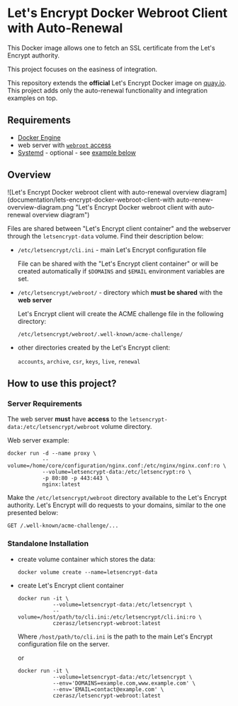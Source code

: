 # Let's Encrypt Docker Webroot Client with Auto-Renewal

This Docker image allows one to fetch an SSL certificate from the Let's Encrypt authority.

This project focuses on the easiness of integration.

This repository extends the **official** Let's Encrypt Docker image on [quay.io](https://quay.io/repository/letsencrypt/letsencrypt). This project adds only the auto-renewal functionality and integration examples on top.

## Requirements

- [Docker Engine](https://docs.docker.com/engine/installation/)
- web server with [`webroot` access](#server-requirements)
- [Systemd](https://www.freedesktop.org/wiki/Software/systemd/) - optional - see [example below](#systemd-installation)

## Overview

![Let's Encrypt Docker webroot client with auto-renewal overview diagram](documentation/lets-encrypt-docker-webroot-client-with auto-renew-overview-diagram.png "Let's Encrypt Docker webroot client with auto-renewal overview diagram")

Files are shared between "Let's Encrypt client container" and the webserver through the `letsencrypt-data` volume. Find their description below:

- `/etc/letsencrypt/cli.ini` - main Let's Encrypt configuration file

  File can be shared with the "Let's Encrypt client container" or will be created automatically if `$DOMAINS` and `$EMAIL` environment variables are set.

- `/etc/letsencrypt/webroot/` - directory which **must be shared** with the **web server**

  Let's Encrypt client will create the ACME challenge file in the following directory:

  ```
  /etc/letsencrypt/webroot/.well-known/acme-challenge/
  ```

- other directories created by the Let's Encrypt client:

  `accounts`, `archive`, `csr`, `keys`, `live`, `renewal`


## How to use this project?

### Server Requirements

The web server **must** have **access** to the `letsencrypt-data:/etc/letsencrypt/webroot` volume directory.

Web server example:

```
docker run -d --name proxy \
           --volume=/home/core/configuration/nginx.conf:/etc/nginx/nginx.conf:ro \
           --volume=letsencrypt-data:/etc/letsencrypt:ro \
           -p 80:80 -p 443:443 \
           nginx:latest
```

Make the `/etc/letsencrypt/webroot` directory available to the Let's Encrypt authority. Let's Encrypt will do requests to your domains, similar to the one presented below:

```
GET /.well-known/acme-challenge/...
```

### Standalone Installation

- create volume container which stores the data:

  ```
  docker volume create --name=letsencrypt-data
  ```

- create Let's Encrypt client container

  ```
  docker run -it \
             --volume=letsencrypt-data:/etc/letsencrypt \
             --volume=/host/path/to/cli.ini:/etc/letsencrypt/cli.ini:ro \
             czerasz/letsencrypt-webroot:latest
  ```

  Where `/host/path/to/cli.ini` is the path to the main Let's Encrypt configuration file on the server.

  or

  ```
  docker run -it \
             --volume=letsencrypt-data:/etc/letsencrypt \
             --env='DOMAINS=example.com,www.example.com' \
             --env='EMAIL=contact@example.com' \
             czerasz/letsencrypt-webroot:latest
  ```
